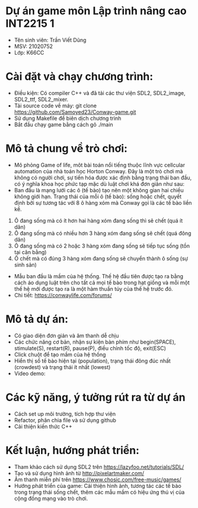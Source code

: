 # Dự án game môn Lập trình nâng cao INT2215 1
- Tên sinh viên: Trần Viết Dũng
- MSV: 21020752
- Lớp: K66CC
# Cài đặt và chạy chương trình:
- Điều kiện: Có compiler C++ và đã tải các thư viện SDL2, SDL2_image, SDL2_ttf, SDL2_mixer. 
- Tải source code về máy: git clone https://github.com/Samoyed23/Conway-game.git 
- Sử dụng Makefile để biên dịch chương trình
- Bắt đầu chạy game bằng cách gõ ./main  
# Mô tả chung về trò chơi:
- Mô phỏng Game of life, môt bài toán nổi tiếng thuộc lĩnh vực cellcular automation của nhà toán học Horton Conway. Đây là một trò chơi mà không có người chơi, sự tiến hóa được xác định bằng trạng thái ban đầu, có ý nghĩa khoa học phức tạp mặc dù luật chơi khá đơn giản như sau:
- Ban đầu là mạng lưới các ô (tế bào) tạo nên một không gian hai chiều không giới hạn. Trạng thái của mỗi ô (tế bào): sống hoặc chết, quyết định bởi sự tương tác với 8 ô hàng xóm mà Conway gọi là các tế bào liền kề.
1. Ô đang sống mà có ít hơn hai hàng xóm đang sống thì sẽ chết (quá ít dân)
2. Ô đang sống mà có nhiều hơn 3 hàng xóm đang sống sẽ chết (quá đông dân)
3. Ô đang sống mà có 2 hoặc 3 hàng xóm đang sống sẽ tiếp tục sống (tồn tại cân bằng)
4. Ô chết mà có đúng 3 hàng xóm đang sống sẽ chuyển thành ô sống (sự sinh sản)
- Mẫu ban đầu là mầm của hệ thống. Thế hệ đầu tiên được tạo ra bằng cách áo dụng luật trên cho tất cả mọi tế bào trong hạt giống và mỗi một thế hệ mới được tạo ra là một hàm thuần túy của thế hệ trước đó.
- Chi tiết: https://conwaylife.com/forums/
# Mô tả dự án:
- Có giao diện đơn giản và âm thanh dễ chịu
- Các chức năng cơ bản, nhận sự kiện bàn phím như begin(SPACE), stimulate(S), restart(R), pause(P), điều chỉnh tốc độ, exit(ESC)
- Click chuột để tạo mầm của hệ thống
- Hiển thị số tế bào hiện tại (population), trạng thái đông đúc nhất (crowdest) và trạng thái ít nhất (lowest) 
- Video demo: 
# Các kỹ năng, ý tưởng rút ra từ dự án
- Cách set up môi trường, tích hợp thư viện
- Refactor, phân chia file và sử dụng github
- Cải thiện kiến thức C++
# Kết luận, hướng phát triển:
- Tham khảo cách sử dụng SDL2 trên https://lazyfoo.net/tutorials/SDL/
- Tạo và sử dụng hình ảnh từ http://pixelartmaker.com/
- Âm thanh miễn phí trên https://www.chosic.com/free-music/games/
- Hướng phát triển của game: Cải thiện hình ảnh, tương tác các tế bào trong trạng thái sống chết, thêm các mẫu mầm có hiệu ứng thú vị của cộng đồng mạng vào trò chơi.
